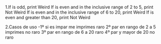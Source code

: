  1.If is odd, print Weird If is even and in the inclusive range of 2 to 5, print Not Weird If is even and in the inclusive range of 6 to 20, print Weird If is even and greater than 20, print Not Weird
 
 2.Casos de uso
 -1º si es impar me imprimes raro
 2º par en rango de 2 a 5 imprimes no raro
 3º par en rango de 6 a 20 raro
 4º par y mayor de 20 no raro

 